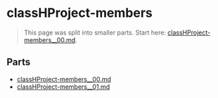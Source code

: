 # classHProject-members

> This page was split into smaller parts. Start here: [classHProject-members__00.md](classHProject-members__00.md).

## Parts

- [classHProject-members__00.md](classHProject-members__00.md)
- [classHProject-members__01.md](classHProject-members__01.md)
